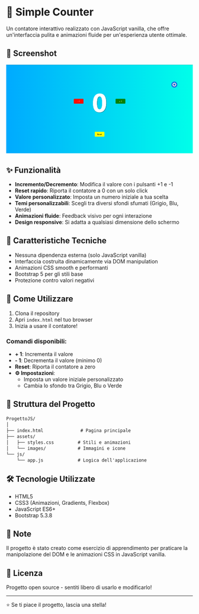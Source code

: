 # 🔢 Simple Counter

Un contatore interattivo realizzato con JavaScript vanilla, che offre un'interfaccia pulita e animazioni fluide per un'esperienza utente ottimale.

## 📸 Screenshot

![Counter Screenshot](/assets/images/Screenshot.png)

## ✨ Funzionalità

- **Incremento/Decremento**: Modifica il valore con i pulsanti +1 e -1
- **Reset rapido**: Riporta il contatore a 0 con un solo click
- **Valore personalizzato**: Imposta un numero iniziale a tua scelta
- **Temi personalizzabili**: Scegli tra diversi sfondi sfumati (Grigio, Blu, Verde)
- **Animazioni fluide**: Feedback visivo per ogni interazione
- **Design responsive**: Si adatta a qualsiasi dimensione dello schermo

## 🎨 Caratteristiche Tecniche

- Nessuna dipendenza esterna (solo JavaScript vanilla)
- Interfaccia costruita dinamicamente via DOM manipulation
- Animazioni CSS smooth e performanti
- Bootstrap 5 per gli stili base
- Protezione contro valori negativi

## 🚀 Come Utilizzare

1. Clona il repository
2. Apri `index.html` nel tuo browser
3. Inizia a usare il contatore!

### Comandi disponibili:

- **+ 1**: Incrementa il valore
- **- 1**: Decrementa il valore (minimo 0)
- **Reset**: Riporta il contatore a zero
- **⚙️ Impostazioni**: 
  - Imposta un valore iniziale personalizzato
  - Cambia lo sfondo tra Grigio, Blu o Verde

## 📁 Struttura del Progetto
```
ProgettoJS/
│
├── index.html              # Pagina principale
├── assets/
│   ├── styles.css         # Stili e animazioni
│   └── images/            # Immagini e icone
└── js/
    └── app.js             # Logica dell'applicazione
```

## 🛠️ Tecnologie Utilizzate

- HTML5
- CSS3 (Animazioni, Gradients, Flexbox)
- JavaScript ES6+
- Bootstrap 5.3.8

## 📝 Note

Il progetto è stato creato come esercizio di apprendimento per praticare la manipolazione del DOM e le animazioni CSS in JavaScript vanilla.

## 📄 Licenza

Progetto open source - sentiti libero di usarlo e modificarlo!

---

⭐ Se ti piace il progetto, lascia una stella!
